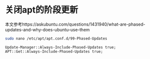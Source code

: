 # 关闭apt的阶段更新

本文参考https://askubuntu.com/questions/1431940/what-are-phased-updates-and-why-does-ubuntu-use-them


```bash
sudo nano /etc/apt/apt.conf.d/99-Phased-Updates
```

```text
Update-Manager::Always-Include-Phased-Updates true;
APT::Get::Always-Include-Phased-Updates true;
```